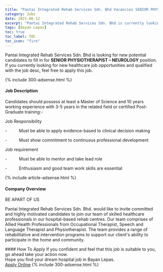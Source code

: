 ```yaml
---
title: "Pantai Integrated Rehab Services Sdn. Bhd Vacancies SENIOR PHYSIOTHERAPIST – NEUROLOGY" 
category: Jobs 
date: 2021-06-12 
excerpt: "Pantai Integrated Rehab Services Sdn. Bhd is currently looking for suitable person to fill in the SENIOR PHYSIOTHERAPIST – NEUROLOGY which positioned at Bayan Lepas" 
tags: [Bayan Lepas] 
toc: true 
toc_label: TOC 
toc_icon: "fire" 
--- 
```


<p>Pantai Integrated Rehab Services Sdn. Bhd is looking for new potential candidates to fill in for <b>SENIOR PHYSIOTHERAPIST – NEUROLOGY</b> position. If you currently looking for new healthcare job opportunities and qualified with the job desc, feel free to apply this job.
</p>{% include 300-adsense.html %} 
<div><div><h4>Job Description</h4></div><div><div><span><div><p>Candidates should possess at least a Master of Science and 10 years working experience with 3-5 years in the related field or certified Post-Graduate training:-</p><p>Job Responsibility</p><p>-&#160;&#160;&#160;&#160;&#160;&#160;&#160;&#160;&#160;&#160;Must be able to apply evidence-based to clinical decision making</p><p>-&#160;&#160;&#160;&#160;&#160;&#160;&#160;&#160;&#160;&#160;Must show commitment to continuous professional development</p><p>Job requirement</p><p>-&#160;&#160;&#160;&#160;&#160;&#160;&#160;&#160;&#160;&#160;Must be able to mentor and take lead role</p><p>-&#160;&#160;&#160;&#160;&#160;&#160;&#160;&#160;&#160;&#160;Enthusiasm and good team work skills are essential</p></div></span></div></div></div> 
{% include article-adsense.html %} 
<div><div><h4>Company Overview</h4></div><div><div><span><div><p>BE APART OF US</p><p>Pantai Integrated Rehab Services Sdn. Bhd. would like to invite committed and highly motivated candidates to join our team of skilled healthcare professionals in our hospital-based rehab centres. Our team comprises of Allied Health Professionals from Occupational Therapist, Speech and Language Therapist and Physiotherapist. The team provides a range of rehabilitative and intervention programs to support our client's ability to participate in the home and community.</p></div></span></div></div></div> 
#### How To Apply 
If you confident and feel that this job is suitable to you, go ahead take your action now. <br/> 
Hope you find your dream hospital job in Bayan Lepas. <br/> 
<a href="https://www.jobstreet.com.my/en/job/senior-physiotherapist-neurology-4588226?jobId=jobstreet-my-job-4588226" class="btn btn--warning" target="_blank" rel="nofollow noopenner">Apply Online</a> 
{% include 300-adsense.html %} 
